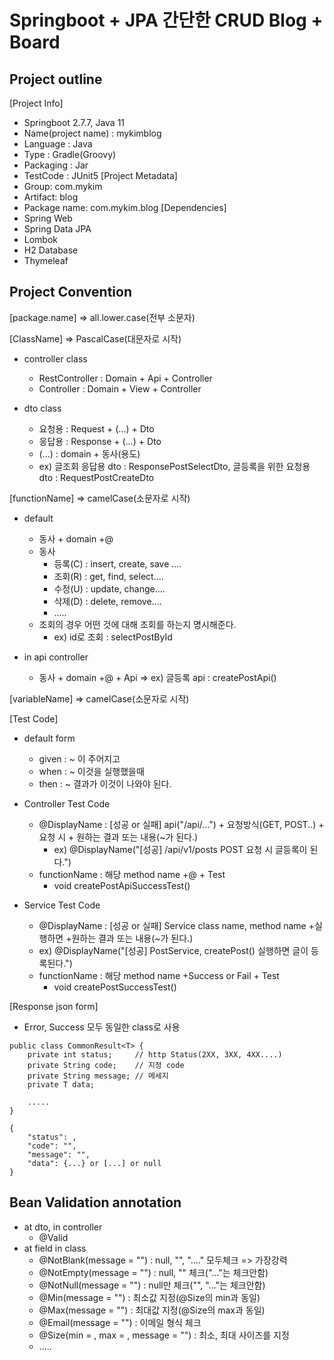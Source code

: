 # Springboot + JPA 간단한 CRUD Blog + Board

## Project outline
[Project Info]
  - Springboot 2.7.7, Java 11
  - Name(project name) : mykimblog
  - Language : Java
  - Type : Gradle(Groovy)
  - Packaging : Jar
  - TestCode : JUnit5
[Project Metadata]
  - Group: com.mykim
  - Artifact: blog
  - Package name: com.mykim.blog
[Dependencies]
  - Spring Web
  - Spring Data JPA
  - Lombok
  - H2 Database
  - Thymeleaf

## Project Convention
[package.name] => all.lower.case(전부 소문자)

[ClassName] => PascalCase(대문자로 시작)
- controller class
  - RestController : Domain + Api  + Controller
  - Controller     : Domain + View + Controller

- dto class
  - 요청용  : Request  + (...) + Dto 
  - 응답용  : Response + (...) + Dto
  - (...) : domain + 동사(용도)
  - ex) 글조회 응답용 dto : ResponsePostSelectDto, 글등록을 위한 요청용 dto : RequestPostCreateDto  

[functionName] => camelCase(소문자로 시작)
- default
  - 동사 + domain +@
  - 동사
    - 등록(C) : insert, create, save ....
    - 조회(R) : get, find, select....
    - 수정(U) : update, change....
    - 삭제(D) : delete, remove....
    - .....
  - 조회의 경우 어떤 것에 대해 조회를 하는지 명시해준다.
    - ex) id로 조회 : selectPostById

- in api controller
  - 동사 + domain +@ + Api => ex) 글등록 api : createPostApi()

[variableName] => camelCase(소문자로 시작)


[Test Code]
- default form
  - given : ~ 이 주어지고
  - when  : ~ 이것을 실행했을때
  - then  : ~ 결과가 이것이 나와야 된다.

- Controller Test Code
  - @DisplayName : [성공 or 실패]  api("/api/...") + 요청방식(GET, POST..) + 요청 시 + 원하는 결과 또는 내용(~가 된다.)
    - ex) @DisplayName("[성공] /api/v1/posts POST 요청 시 글등록이 된다.")
  - functionName : 해당 method name +@ + Test
    - void createPostApiSuccessTest()
    
- Service Test Code
  -  @DisplayName : [성공 or 실패] Service class name, method name +실행하면 +원하는 결과 또는 내용(~가 된다.)
    - ex) @DisplayName("[성공] PostService, createPost() 실행하면 글이 등록된다.")
  - functionName : 해당 method name +Success or Fail + Test
    - void createPostSuccessTest()



[Response json form]
- Error, Success 모두 동일한 class로 사용
```
public class CommonResult<T> {
    private int status;     // http Status(2XX, 3XX, 4XX....)
    private String code; 	// 지정 code
    private String message; // 메세지
    private T data;
  
    .....
}

{
    "status": ,
    "code": "",
    "message": "",
    "data": {...} or [...] or null
}
```

## Bean Validation annotation
- at dto, in controller
  - @Valid 
- at field in class
  - @NotBlank(message = "") : null, "", "...." 모두체크 => 가장강력
  - @NotEmpty(message = "") : null, "" 체크("..."는 체크안함)
  - @NotNull(message = "")  : null만 체크("", "..."는 체크안함)
  - @Min(message = "")      : 최소값 지정(@Size의 min과 동일)
  - @Max(message = "")      : 최대값 지정(@Size의 max과 동일)
  - @Email(message = "")    : 이메일 형식 체크
  - @Size(min = , max = , message = "") : 최소, 최대 사이즈를 지정 
  - .....







